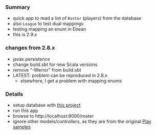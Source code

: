 
### Summary

* quick app to read a list of `Roster` (players) from the database
* also `League` to test dual mappings
* testing mapping an enum in Ebean 
* this is 2.9.x

### changes from 2.8.x

* javax.persistence
* change build.sbt for new Scala versions
* remove "-Werror" from build.sbt
* LATEST: problem can be reproduced in 2.8.x 
    * elsewhere, I get a problem with mapping enums

### Details

* setup database with [this project](https://github.com/codetojoy/gists/tree/main/pg_enum_may_2024)
* run this app
* browse to http://localhost:9000/roster
* ignore other models/controllers, as they are from the original [Play samples](https://github.com/playframework/play-samples/tree/2.9.x)

